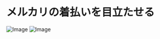 
# メルカリの着払いを目立たせる

![Image](https://gyazo.snca.net/2021/01/29-195147-fb77efe15c14621f3151c717fcfa9bb1.png)
![Image](https://gyazo.snca.net/2021/01/29-195356-2e0f951558188289b80d5cf20df8339f.png)
